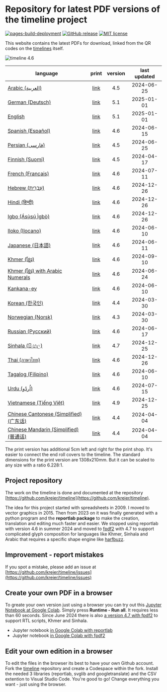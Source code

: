 # Repository for latest PDF versions of the timeline project

[![pages-build-deployment](https://github.com/timeline24/timeline24.github.io/actions/workflows/pages/pages-build-deployment/badge.svg)](https://github.com/timeline24/timeline24.github.io/actions/workflows/pages/pages-build-deployment)
[![GitHub release](https://img.shields.io/github/release/timeline24/timeline24.github.io.svg)](https://GitHub.com/timeline24/timeline24.github.io/releases/)
[![MIT license](https://img.shields.io/github/license/timeline24/timeline24.github.io)](https://kreier.mit-license.org/)

This website contains the latest PDFs for download, linked from the QR codes on the [timelines](https://github.com/kreier/timeline) itself.

![timeline 4.6](https://raw.githubusercontent.com/kreier/timeline/main/docs/timeline20240516_4.6.png)

| language                                                                |                   print                                     | version | last updated |
|-------------------------------------------------------------------------|:-----------------------------------------------------------:|:-------:|:------------:|
| [Arabic (العربية)](https://timeline24.github.io/timeline_ar.pdf)           | [link](https://timeline24.github.io/timeline_ar_print.pdf)  |   4.5   |  2024-06-25  |
| [German (Deutsch)](https://timeline24.github.io/timeline_de.pdf)        | [link](https://timeline24.github.io/timeline_de_print.pdf)  |   5.1   |  2025-01-01  |
| [English](https://timeline24.github.io/timeline_en.pdf)                 | [link](https://timeline24.github.io/timeline_en_print.pdf)  |   5.1   |  2025-01-01  |
| [Spanish (Español)](https://timeline24.github.io/timeline_es.pdf)       | [link](https://timeline24.github.io/timeline_es_print.pdf)  |   4.6   |  2024-06-15  |
| [Persian (فارسی)](https://timeline24.github.io/timeline_fa.pdf)          | [link](https://timeline24.github.io/timeline_fa_print.pdf)  |   4.5   |  2024-06-25  |
| [Finnish (Suomi)](https://timeline24.github.io/timeline_fi.pdf)         | [link](https://timeline24.github.io/timeline_fi_print.pdf)  |   4.5   |  2024-04-17  |
| [French (Français)](https://timeline24.github.io/timeline_fr.pdf)       | [link](https://timeline24.github.io/timeline_fr_print.pdf)  |   4.6   |  2024-07-11  |
| [Hebrew (עִבְרִית)](https://timeline24.github.io/timeline_he.pdf)          | [link](https://timeline24.github.io/timeline_he_print.pdf)  |  4.6    |  2024-12-26  |
| [Hindi (हिन्दी)](https://timeline24.github.io/timeline_hi.pdf)            |  [link](https://timeline24.github.io/timeline_hi_print.pdf)  |  4.6    |  2024-12-26  |
| [Igbo (Ásụ̀sụ́ Ìgbò)](https://timeline24.github.io/timeline_ig.pdf)       | [link](https://timeline24.github.io/timeline_ig_print.pdf)  |   4.6   |  2024-12-26  |
| [Iloko (Ilocano)](https://timeline24.github.io/timeline_ilo.pdf)        | [link](https://timeline24.github.io/timeline_ilo_print.pdf) |   4.6   |  2024-06-10  |
| [Japanese (日本語)](https://timeline24.github.io/timeline_ja.pdf)        | [link](https://timeline24.github.io/timeline_ja_print.pdf)  |   4.6   |  2024-06-11  |
| [Khmer (ខ្មែរ)](https://timeline24.github.io/timeline_km.pdf)             | [link](https://timeline24.github.io/timeline_km_print.pdf)  |   4.6   |  2024-09-10  |
| [Khmer (ខ្មែរ) with Arabic Numerals](https://timeline24.github.io/timeline_kman.pdf)  | [link](https://timeline24.github.io/timeline_kman_print.pdf) |   4.6   |  2024-06-24  |
| [Kankana-ey](https://timeline24.github.io/timeline_kne.pdf)             | [link](https://timeline24.github.io/timeline_kne_print.pdf) |   4.6   |  2024-06-10  |
| [Korean (한국인)](https://timeline24.github.io/timeline_ko.pdf)          | [link](https://timeline24.github.io/timeline_ko_print.pdf)  |   4.4   |  2024-03-30  |
| [Norwegian (Norsk)](https://timeline24.github.io/timeline_no.pdf)       | [link](https://timeline24.github.io/timeline_no_print.pdf)  |   4.3   |  2024-03-30  |
| [Russian (Русский)](https://timeline24.github.io/timeline_ru.pdf)       | [link](https://timeline24.github.io/timeline_ru_print.pdf)  |   4.6   |  2024-06-17  |
| [Sinhala (සිංහල)](https://timeline24.github.io/timeline_si.pdf)         | [link](https://timeline24.github.io/timeline_si_print.pdf)  |   4.7   |  2024-12-25  |
| [Thai (ภาษาไทย)](https://timeline24.github.io/timeline_th.pdf)          | [link](https://timeline24.github.io/timeline_th_print.pdf)  |   4.6   |  2024-12-26  |
| [Tagalog (Filipino)](https://timeline24.github.io/timeline_tl.pdf)      | [link](https://timeline24.github.io/timeline_tl_print.pdf)  |   4.6   |  2024-06-10  |
| [Urdu (اُردُو)](https://timeline24.github.io/timeline_ur.pdf)              | [link](https://timeline24.github.io/timeline_ur_print.pdf)  |   4.6   |  2024-07-15  |
| [Vietnamese (Tiếng Việt)](https://timeline24.github.io/timeline_vi.pdf) | [link](https://timeline24.github.io/timeline_vi_print.pdf)  |   4.9   |  2024-12-25  |
| [Chinese Cantonese (Simplified)  (广东话)](https://timeline24.github.io/timeline_yue.pdf) | [link](https://timeline24.github.io/timeline_yue_print.pdf)  | 4.4 | 2024-04-04 |
| [Chinese Mandarin (Simplified) (普通话)](https://timeline24.github.io/timeline_zh.pdf) | [link](https://timeline24.github.io/timeline_zh_print.pdf)      | 4.4 | 2024-04-04 |

The print version has additional 5cm left and right for the print shop. It's easier to connect the end roll covers to the timeline. The standard dimensions for the print version are 1308x210mm. But it can be scaled to any size with a ratio 6.228:1. 

## Project repository

The work on the timeline is done and documented at the repository [https://github.com/kreier/timeline](https://github.com/kreier/timeline).

The idea for this project started with spreadsheets in 2009. I moved to vector graphics in 2015. Then from 2023 on it was finally generated with a python program and the __reportlab package__ to make the creation, translation and editing much faster and easier. We stopped using reportlab with version 4.6 in summer 2024 and moved to [fpdf2](https://py-pdf.github.io/fpdf2/index.html) with 4.7 to support complicated glyph composition for languages like Khmer, Sinhala and Arabic that requires a specific shape engine like [harfbuzz](https://github.com/harfbuzz/harfbuzz).

## Improvement - report mistakes

If you spot a mistake, please add an issue at [https://github.com/kreier/timeline/issues](https://github.com/kreier/timeline/issues)

## Create your own PDF in a browser

To greate your own version just using a browser you can try out this [Jupyter Notebook at Google Colab](https://colab.research.google.com/drive/1G0z6jKIs_B_Md_y6Wen108Keo5WazalZ?usp=sharing). Simply press __Runtime - Run all__. It requires less than 60 seconds. Since June 2024 there is also [a version 4.7 with fpdf2](https://colab.research.google.com/drive/1WbLz2Gz775j0bSFPHdQihAkub3wltAof?usp=sharing) to support RTL scripts, Khmer and Sinhala.

- Jupyter notebook [in Google Colab with reportlab](https://colab.research.google.com/drive/1G0z6jKIs_B_Md_y6Wen108Keo5WazalZ?usp=sharing)
- Jupyter notebook [in Google Colab with fpdf2](https://colab.research.google.com/drive/1WbLz2Gz775j0bSFPHdQihAkub3wltAof?usp=sharing)

## Edit your own edition in a browser

To edit the files in the browser its best to have your own Github account. Fork the [timeline](https://github.com/kreier/timeline) repository and create a Codespace within the fork. Install the needed 3 libraries (reportlab, svglib and googletranslate) and the CSV extention to Visual Studio Code. You're good to go! Change everything you want - just using the browser.
